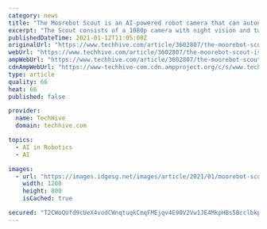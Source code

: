 ```yaml
---
category: news
title: "The Moorebot Scout is an AI-powered robot camera that can autonomously patrol your home"
excerpt: "The Scout consists of a 1080p camera with night vision and two-way audio support mounted to a wheeled chassis m. Its tiny size should enable it to roll into the tightest spaces. Even more intriguing: the camera’s integrated artificial intelligence renders it autonomous—it can operate without human intervention."
publishedDateTime: 2021-01-12T11:05:00Z
originalUrl: "https://www.techhive.com/article/3602807/the-moorebot-scout-is-an-ai-powered-robot-camera-that-can-autonomously-patrol-your-home.html"
webUrl: "https://www.techhive.com/article/3602807/the-moorebot-scout-is-an-ai-powered-robot-camera-that-can-autonomously-patrol-your-home.html"
ampWebUrl: "https://www.techhive.com/article/3602807/the-moorebot-scout-is-an-ai-powered-robot-camera-that-can-autonomously-patrol-your-home.amp.html"
cdnAmpWebUrl: "https://www-techhive-com.cdn.ampproject.org/c/s/www.techhive.com/article/3602807/the-moorebot-scout-is-an-ai-powered-robot-camera-that-can-autonomously-patrol-your-home.amp.html"
type: article
quality: 66
heat: 66
published: false

provider:
  name: TechHive
  domain: techhive.com

topics:
  - AI in Robotics
  - AI

images:
  - url: "https://images.idgesg.net/images/article/2021/01/moorebot-scout-living-room-100873161-large.jpg"
    width: 1200
    height: 800
    isCached: true

secured: "T2CWoQUfd9cUeX4vodCWnqtuqkCmqFMEjqv4E90V2Vw1JE4MkpHBs5BcclbkpjZOIj0t8tp/RDoxOqjCpeCUhMre5rpKEvWGNZzCIsWxKEOdPFFtm02SKhwIBz0F5NWlW8z49BiExlM3ZYmMxIMo6qzL5pCGuk/t4bQW0Fr7hYQsCkrGhpdI7+j9/95Yt3fRf9e9X4VIRcQhOibeJ99c6b6JABoG3UOx1ND/Ahf4BYGo+uf556QGplj0mlYRhrIgDhvufbWqGTKhuUpvBODOaywzLDCyLazXJlIKdxFtmY9KUi4xt4TSTDLmdvknpmmR+EDEgbESRME/pogQznhhVLNn9k6TOXF0ceTK8rlmdWs=;yTq1VhGzZ43VOmvf9G1Z4A=="
---
```


